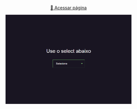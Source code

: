 <p align="center" width="100%">
    <a href="https://alexandre-fb.github.io/lib-js/select/index.html" target="_blank">🔗 Acessar página</a>
</p>
<p align="center" width="100%">
    <img class="" src="../assets/gifs/select.gif" alt="slect" width="400px" style="margin: 0 auto;">
</p>
